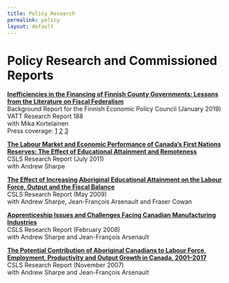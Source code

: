 ```yaml
---
title: Policy Research
permalink: policy
layout: default
---
```


# Policy Research and Commissioned Reports

[**Inefficiencies in the Financing of Finnish County Governments: Lessons from the Literature on Fiscal Federalism**](https://vatt.fi/julkaisu?pubid=URN%3AISBN%3A978-952-274-231-5)  
Background Report for the Finnish Economic Policy Council (January 2019)  
VATT Research Report 188  
with Mika Kortelainen  
Press coverage: [1](https://www.uusisuomi.fi/kotimaa/270039-tutkimus-loysi-pehmean-budjettikurin-ongelman-sote-uudistus-heikentaa-kannustinta) [2](https://www.verkkouutiset.fi/vatt-maakuntauudistuksen-hyodyt-heikentyvat-ilman-verotusoikeutta/) [3](https://kuntalehti.fi/uutiset/talous/vattn-tutkijat-verotusoikeuden-puuttuminen-heikentaa-maakuntauudistuksen-hyotyja/)

[**The Labour Market and Economic Performance of Canada’s First Nations Reserves: The Effect of Educational Attainment and Remoteness**](http://csls.ca/reports/csls2011-05.pdf)  
CSLS Research Report (July 2011)  
with Andrew Sharpe  

[**The Effect of Increasing Aboriginal Educational Attainment on the Labour Force, Output and the Fiscal Balance**](http://www.csls.ca/reports/csls2009-3.pdf)  
CSLS Research Report (May 2009)  
with Andrew Sharpe, Jean-François Arsenault and Fraser Cowan

[**Apprenticeship Issues and Challenges Facing Canadian Manufacturing Industries**](http://www.csls.ca/reports/csls2008-2.pdf)  
CSLS Research Report (February 2008)  
with Andrew Sharpe and Jean-François Arsenault  

[**The Potential Contribution of Aboriginal Canadians to Labour Force, Employment, Productivity and Output Growth in Canada, 2001–2017**](http://www.csls.ca/reports/csls2007-04.PDF)   
CSLS Research Report (November 2007)  
with Andrew Sharpe and Jean-François Arsenault
